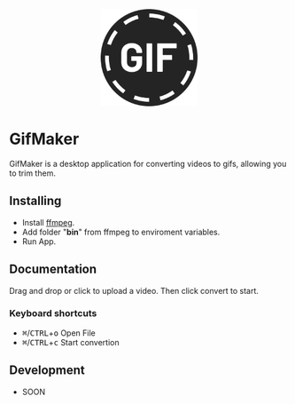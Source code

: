 <div align='center'>
  <img src='resources/icon.png' width='175' alt='GifMaker logo'>
</div>

# GifMaker

GifMaker is a desktop application for converting videos to gifs, allowing you to trim them.

## Installing

- Install [ffmpeg](https://www.ffmpeg.org/download.html).
- Add folder "__bin__" from ffmpeg to enviroment variables.
- Run App.

## Documentation


Drag and drop or click to upload a video.
Then click convert to start.

### Keyboard shortcuts
- <kbd>⌘</kbd>/<kbd>CTRL</kbd>+<kbd>o</kbd> Open File
- <kbd>⌘</kbd>/<kbd>CTRL</kbd>+<kbd>c</kbd> Start convertion

## Development
- SOON
